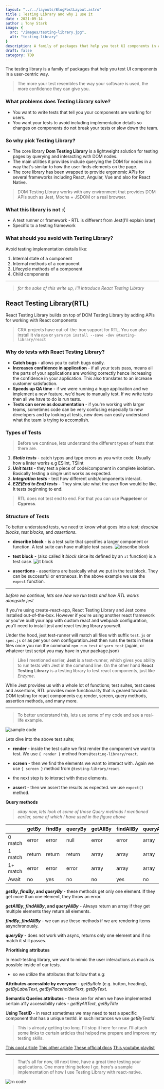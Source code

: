 ```yaml
---
layout: "../../layouts/BlogPostLayout.astro"
title : Testing Library and why I use it
date : 2021-09-14
author : Tony Stark
image: {
  src: "/images/testing-library.jpg",
  alt: "testing-library"
}
description: A family of packages that help you test UI components in a user-centric way...
draft: false
category: TDD
---
```


The testing library is a family of packages that help you test UI components in a user-centric way.

> The more your test resembles the way your software is used, the more confidence they can give you.

### What problems does Testing Library solve?
- You want to write tests that tell you your components are working for users.
- You want your tests to avoid including implementation details so changes on components do not break your tests or slow down the team.

### So why pick Testing Library?
- The core library **Dom Testing Library** is a lightweight solution for testing pages by querying and interacting with DOM nodes.
- The main utilities it provides include querying the DOM for nodes in a way that's similar to how the user finds elements on the page.
- The core library has been wrapped to provide ergonomic APIs for several frameworks including React, Angular, Vue and also for React Native.

> DOM Testing Library works with any environment that provides DOM APIs such as Jest, Mocha + JSDOM or a real browser.

### What this library is not :(
- A test runner or framework - RTL is different from Jest(I'll explain later)
- Specific to a testing framework

### What should you avoid with Testing Library?
Avoid testing implementation details like:
1. Internal state of a component
2. Internal methods of a component
3. Lifecycle methods of a component
4. Child components

________________

> _for the sake of this write up, I'll introduce React Testing Library_

## React Testing Library(RTL)
React Testing Library builds on top of DOM Testing Library by adding APIs for working with React components

> CRA projects have out-of-the-box support for RTL.
> You can also install it via `npm` or `yarn`
```npm install --save -dev @testing-library/react```

### Why do tests with React Testing Library?
- **Catch bugs** - allows you to catch bugs easily.
- **Increases confidence in application** - if all your tests pass, means all the parts of your applications are working correctly hence increasing the confidence in your application. This also translates to an increase customer satisfaction.
- **Speeds up QA time** - if we were running a huge application and we implement a new feature, we'd have to manually test. If we write tests then all we have to do is run tests.
- **Tests can serve as documentation** - if you're working with larger teams, sometimes code can be very confusing especially to new developers and by looking at tests, new devs can easily understand what the team is trying to accomplish.

### Types of Tests
> Before we continue, lets understand the different types of tests that there are.

1. **_Static tests_** - catch typos and type errors as you write code. Usually how a linter works e.g ESlint, TSlint
1. **_Unit tests_** - they test a piece of code/component in complete isolation. Basically testing a single unit works as expected.
2. **_Integration tests_** - test how different units/components interact.
3. **_E2E(End to End) tests_** - They simulate what the user flow would be like. It tests beginning to end.
> RTL does not test end to end. For that you can use **Puppeteer** or **Cypress**.

### Structure of Tests
To better understand tests, we need to know what goes into a test; _describe blocks_, _test blocks_, and _assertions_.

- **describe block** - is a test suite that specifies a larger component or function. A test suite can have multiple test cases.
![describe block](https://dev-to-uploads.s3.amazonaws.com/uploads/articles/4w2jv6qsgujaruawmja6.png)

- **test block** - (also called _it block_ since its defined by an `it` function) is a test case.
![it block](https://dev-to-uploads.s3.amazonaws.com/uploads/articles/424k6zt6z39yjfd3vhur.png)

- **assertions** - assertions are basically what we put in the test block. They can be successful or erroneous. In the above example we use the `expect` function.
________
_before we continue, lets see how we run tests and how RTL works alongside jest_

If you're using create-react-app, React Testing Library and Jest come installed out-of-the-box. However if you're using another react framework or you've built your app with custom react and webpack configuration, you'll need to install jest and react testing library yourself.

Under the hood, jest test-runner will match all files with suffix `test.js` or `spec.js` or as per your own configuration.Jest then runs the tests in these files once you run the command `npm run test` or `yarn test` (again, or whatever test script you may have in your package.json)

> Like I mentioned earlier, **Jest** is a test-runner, which gives you ability to run tests with Jest in the command line. On the other hand **React Testing Library** is a testing library to test react components, just like _Enzyme_.

While Jest provides us with a whole lot of functions; test suites, test cases and assertions, RTL provides more functionality that is geared towards DOM testing for react components e.g render, screen, query methods, assertion methods, and many more.
__________
> To better understand this, lets use some of my code and see a real-life example.

![sample code](https://dev-to-uploads.s3.amazonaws.com/uploads/articles/apil3qim0g2u7bux3d7v.png)

Lets dive into the above test suite;
- **render** - inside the test suite we first render the component we want to test. We use `{ render }` method from `@testing-library/react`.

- **screen** - then we find the elements we want to interact with. Again we use `{ screen }` method from `@testing-library/react`.

- the next step is to interact with these elements.
- **assert** -  then we assert the results as expected. we use `expect()` method.

**Query methods**

> _okay now, lets look at some of those Query methods I mentioned earlier, some of which I have used in the figure above_

|       |getBy|findBy|queryBy|getAllBy|findAllBy|queryAllBy|
| ------|-----|------|-------|--------|---------|----------|
|0 match|error|error | null  | error  | error   | array    |
|1 match|return|return|return| array  | array   | array    |
|1+ match|error|error | error | array  | array   | array    |
|Await  | no  | yes  |  no   | no     | yes     | no       |

**_getBy_, _findBy_, and _queryBy_** - these methods get only one element. If they get more than one element, they throw an error.

**_getAllBy_, _findAllBy_, and _queryAllBy_** - Always return an array if they get multiple elements they return all elements.

**_findBy_, _findAllBy_** - we can use these methods if we are rendering items asynchronously.

**_queryBy_** - does not work with async, returns only one element and if no match it still passes.

**Prioritising attributes**

In react-testing library, we want to mimic the user interactions as much as possible inside of our tests.
- so we utilize the attributes that follow that e.g:

**Attributes accessible by everyone** - _getByRole_ (e.g. button, heading), _getByLabelText_, _getByPlaceholderText_, _getByText_.

**Semantic Queries attributes** - these are for when we have implemented certain a11y accessibility rules  - _getByAltText_, _getByTitle_

**Using TestID** - in react sometimes we may need to test a specific component that has a unique testId. in such instances we use _getByTestId_.


> This is already getting too long. I'll stop it here for now. I'll attach some links to certain articles that helped me prepare and improve my testing skills. 

[This cool article](https://www.robinwieruch.de/react-testing-library)
[This other article](https://kentcdodds.com/blog/static-vs-unit-vs-integration-vs-e2e-tests)
[These official docs](https://testing-library.com/docs/react-testing-library/intro)
[This youtube playlist](https://youtube.com/playlist?list=PL4cUxeGkcC9gm4_-5UsNmLqMosM-dzuvQ)

________
> That's all for now, till next time, have a great time testing your applications. One more thing before I go, here's a sample implementation of how I use Testing Library with react-native.

![rn code](https://dev-to-uploads.s3.amazonaws.com/uploads/articles/fasx1v9962bqjd6bmokd.png)
